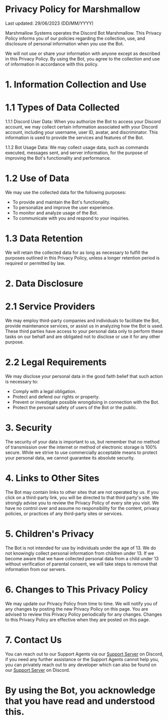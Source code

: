 # Privacy Policy for Marshmallow

Last updated: 29/06/2023 (DD/MM/YYYY)

Marshmallow Systems operates the Discord Bot Marshmallow. This Privacy Policy informs you of our policies regarding the collection, use, and disclosure of personal information when you use the Bot.

We will not use or share your information with anyone except as described in this Privacy Policy. By using the Bot, you agree to the collection and use of information in accordance with this policy.

# 1. Information Collection and Use

# 1.1 Types of Data Collected

1.1.1 Discord User Data: When you authorize the Bot to access your Discord account, we may collect certain information associated with your Discord account, including your username, user ID, avatar, and discriminator. This information is used to provide the services and features of the Bot.

1.1.2 Bot Usage Data: We may collect usage data, such as commands executed, messages sent, and server information, for the purpose of improving the Bot's functionality and performance.

# 1.2 Use of Data

We may use the collected data for the following purposes:

- To provide and maintain the Bot's functionality.
- To personalize and improve the user experience.
- To monitor and analyze usage of the Bot.
- To communicate with you and respond to your inquiries.

# 1.3 Data Retention

We will retain the collected data for as long as necessary to fulfill the purposes outlined in this Privacy Policy, unless a longer retention period is required or permitted by law.

# 2. Data Disclosure

# 2.1 Service Providers

We may employ third-party companies and individuals to facilitate the Bot, provide maintenance services, or assist us in analyzing how the Bot is used. These third parties have access to your personal data only to perform these tasks on our behalf and are obligated not to disclose or use it for any other purpose.

# 2.2 Legal Requirements

We may disclose your personal data in the good faith belief that such action is necessary to:

- Comply with a legal obligation.
- Protect and defend our rights or property.
- Prevent or investigate possible wrongdoing in connection with the Bot.
- Protect the personal safety of users of the Bot or the public.

# 3. Security

The security of your data is important to us, but remember that no method of transmission over the internet or method of electronic storage is 100% secure. While we strive to use commercially acceptable means to protect your personal data, we cannot guarantee its absolute security.

# 4. Links to Other Sites

The Bot may contain links to other sites that are not operated by us. If you click on a third-party link, you will be directed to that third party's site. We strongly advise you to review the Privacy Policy of every site you visit. We have no control over and assume no responsibility for the content, privacy policies, or practices of any third-party sites or services.

# 5. Children's Privacy

The Bot is not intended for use by individuals under the age of 13. We do not knowingly collect personal information from children under 13. If we become aware that we have collected personal data from a child under 13 without verification of parental consent, we will take steps to remove that information from our servers.

# 6. Changes to This Privacy Policy

We may update our Privacy Policy from time to time. We will notify you of any changes by posting the new Privacy Policy on this page. You are advised to review this Privacy Policy periodically for any changes. Changes to this Privacy Policy are effective when they are posted on this page.

# 7. Contact Us

You can reach out to our Support Agents via our [Support Server](https://dsc.gg/marshmallowsupport) on Discord, if you need any further assistance or the Support Agents cannot help you, you can privately reach out to any developer which can also be found on our [Support Server](https://dsc.gg/marshmallowsupport) on Discord.

# By using the Bot, you acknowledge that you have read and understood this.

